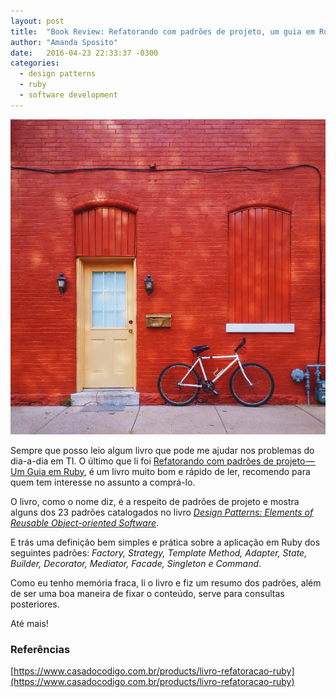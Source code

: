 ```yaml
---
layout: post
title:  "Book Review: Refatorando com padrões de projeto, um guia em Ruby"
author: "Amanda Sposito"
date:   2016-04-23 22:33:37 -0300
categories:
  - design patterns
  - ruby
  - software development
---
```


![Photo by Brennan Ehrhardt on Unsplash](/assets/images/book-review-refatorando-com-padroes-de-projeto-cover.jpg)

Sempre que posso leio algum livro que pode me ajudar nos problemas do dia-a-dia em TI. O último que li foi [Refatorando com padrões de projeto — Um Guia em Ruby](https://www.casadocodigo.com.br/products/livro-refatoracao-ruby), é um livro muito bom e rápido de ler, recomendo para quem tem interesse no assunto a comprá-lo.

O livro, como o nome diz, é a respeito de padrões de projeto e mostra alguns dos 23 padrões catalogados no livro *[Design Patterns: Elements of Reusable Object-oriented Software](http://www.buscape.com.br/design-patterns-elements-of-reusable-object-oriented-software-erich-gamma-richard-helm-ralph-johnson-john-vlissides-0201633612)*.

E trás uma definição bem simples e prática sobre a aplicação em Ruby dos seguintes padrões: *Factory, Strategy, Template Method, Adapter, State, Builder, Decorator, Mediator, Facade, Singleton e Command*.

Como eu tenho memória fraca, li o livro e fiz um resumo dos padrões, além de ser uma boa maneira de fixar o conteúdo, serve para consultas posteriores.

Até mais!

### Referências

[https://www.casadocodigo.com.br/products/livro-refatoracao-ruby](https://www.casadocodigo.com.br/products/livro-refatoracao-ruby)

